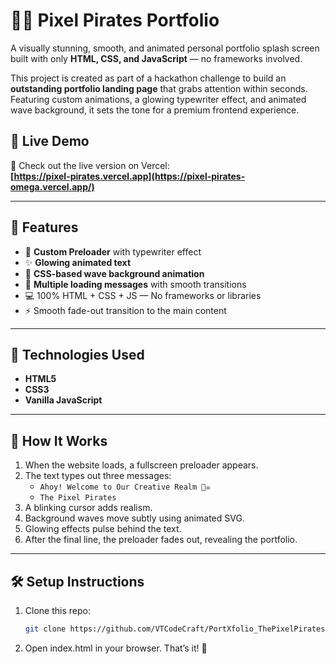 # 🏴‍☠️ Pixel Pirates Portfolio

A visually stunning, smooth, and animated personal portfolio splash screen built with only **HTML, CSS, and JavaScript** — no frameworks involved.

This project is created as part of a hackathon challenge to build an **outstanding portfolio landing page** that grabs attention within seconds. Featuring custom animations, a glowing typewriter effect, and animated wave background, it sets the tone for a premium frontend experience.

## 🔗 Live Demo

🚀 Check out the live version on Vercel:  
**[https://pixel-pirates.vercel.app](https://pixel-pirates-omega.vercel.app/)**  

---

## 🚀 Features

- 🎯 **Custom Preloader** with typewriter effect
- ✨ **Glowing animated text**
- 🌊 **CSS-based wave background animation**
- 🧠 **Multiple loading messages** with smooth transitions
- 💻 100% HTML + CSS + JS — No frameworks or libraries
- ⚡ Smooth fade-out transition to the main content

---

## 🔧 Technologies Used

- **HTML5**
- **CSS3**
- **Vanilla JavaScript**

---

## 🧪 How It Works

1. When the website loads, a fullscreen preloader appears.
2. The text types out three messages:
   - `Ahoy! Welcome to Our Creative Realm 🏴‍☠️`
   - `The Pixel Pirates`
3. A blinking cursor adds realism.
4. Background waves move subtly using animated SVG.
5. Glowing effects pulse behind the text.
6. After the final line, the preloader fades out, revealing the portfolio.

---

## 🛠️ Setup Instructions

1. Clone this repo:
   ```bash
   git clone https://github.com/VTCodeCraft/PortXfolio_ThePixelPirates.git

2. Open index.html in your browser. That’s it! 🚀


